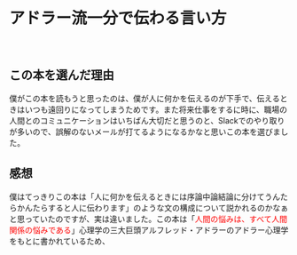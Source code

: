 <h1>アドラー流一分で伝わる言い方</h1>　　
<h2>この本を選んだ理由</h2>
僕がこの本を読もうと思ったのは、僕が人に何かを伝えるのが下手で、伝えるときはいつも遠回りになってしまうためです。また将来仕事をするに時に、職場の人間とのコミュニケーションはいちばん大切だと思うのと、Slackでのやり取りが多いので、誤解のないメールが打てるようになるかなと思いこの本を選びました。
<h2>感想</h2>
<p>僕はてっきりこの本は「人に何かを伝えるときには序論中論結論に分けてうんたらかんたらすると人に伝わります」のような文の構成について説かれるのかなぁと思っていたのですが、実は違いました。この本は「<font color="Red">人間の悩みは、すべて人間関係の悩みである</font>」心理学の三大巨頭アルフレッド・アドラーのアドラー心理学をもとに書かれているため、</p>

